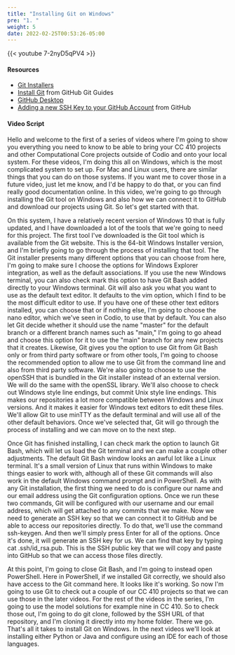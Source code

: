 ```yaml
---
title: "Installing Git on Windows"
pre: "1. "
weight: 5
date: 2022-02-25T00:53:26-05:00
---
```


{{< youtube 7-2nyD5qPV4   >}}

#### Resources

* [Git Installers](https://git-scm.com/download/win)
* [Install Git](https://github.com/git-guides/install-git) from GitHub Git Guides
* [GitHub Desktop](https://desktop.github.com/)
* [Adding a new SSH Key to your GitHub Account](https://docs.github.com/en/authentication/connecting-to-github-with-ssh/adding-a-new-ssh-key-to-your-github-account) from GitHub

#### Video Script

Hello and welcome to the first of a series of videos where I'm going to show you everything you need to know to be able to bring your CC 410 projects and other Computational Core projects outside of Codio and onto your local system. For these videos, I'm doing this all on Windows, which is the most complicated system to set up. For Mac and Linux users, there are similar things that you can do on those systems. If you want me to cover those in a future video, just let me know, and I'd be happy to do that, or you can find really good documentation online. In this video, we're going to go through installing the Git tool on Windows and also how we can connect it to GitHub and download our projects using Git. So let's get started with that. 

On this system, I have a relatively recent version of Windows 10 that is fully updated, and I have downloaded a lot of the tools that we're going to need for this project. The first tool I've downloaded is the Git tool which is available from the Git website. This is the 64-bit Windows Installer version, and I'm briefly going to go through the process of installing that tool. The Git installer presents many different options that you can choose from here, I'm going to make sure I choose the options for Windows Explorer integration, as well as the default associations. If you use the new Windows terminal, you can also check mark this option to have Git Bash added directly to your Windows terminal. Git will also ask you what you want to use as the default text editor. It defaults to the vim option, which I find to be the most difficult editor to use. If you have one of these other text editors installed, you can choose that or if nothing else, I'm going to choose the nano editor, which we've seen in Codio, to use that by default. You can also let Git decide whether it should use the name "master" for the default branch or a different branch names such as "main," I'm going to go ahead and choose this option for it to use the "main" branch for any new projects that it creates. Likewise, Git gives you the option to use Git from Git Bash only or from third party software or from other tools, I'm going to choose the recommended option to allow me to use Git from the command line and also from third party software. We're also going to choose to use the openSSH that is bundled in the Git installer instead of an external version. We will do the same with the openSSL library. We'll also choose to check out Windows style line endings, but commit Unix style line endings. This makes our repositories a lot more compatible between Windows and Linux versions. And it makes it easier for Windows text editors to edit these files. We'll allow Git to use minTTY as the default terminal and will use all of the other default behaviors. Once we've selected that, Git will go through the process of installing and we can move on to the next step. 

Once Git has finished installing, I can check mark the option to launch Git Bash, which will let us load the Git terminal and we can make a couple other adjustments. The default Git Bash window looks an awful lot like a Linux terminal. It's a small version of Linux that runs within Windows to make things easier to work with, although all of these Git commands will also work in the default Windows command prompt and in PowerShell. As with any Git installation, the first thing we need to do is configure our name and our email address using the Git configuration options. Once we run these two commands, Git will be configured with our username and our email address, which will get attached to any commits that we make. Now we need to generate an SSH key so that we can connect it to GitHub and be able to access our repositories directly. To do that, we'll use the command ssh-keygen. And then we'll simply press Enter for all of the options. Once it's done, it will generate an SSH key for us. We can find that key by typing cat .ssh/id_rsa.pub. This is the SSH public key that we will copy and paste into GitHub so that we can access those files directly. 

At this point, I'm going to close Git Bash, and I'm going to instead open PowerShell. Here in PowerShell, if we installed Git correctly, we should also have access to the Git command here. It looks like it's working. So now I'm going to use Git to check out a couple of our CC 410 projects so that we can use those in the later videos. For the rest of the videos in the series, I'm going to use the model solutions for example nine in CC 410. So to check those out, I'm going to do git clone, followed by the SSH URL of that repository, and I'm cloning it directly into my home folder. There we go. That's all it takes to install Git on Windows. In the next videos we'll look at installing either Python or Java and configure using an IDE for each of those languages. 
